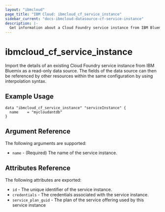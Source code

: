 ```yaml
---
layout: "ibmcloud"
page_title: "IBM Cloud: ibmcloud_cf_service_instance"
sidebar_current: "docs-ibmcloud-datasource-cf-service-instance"
description: |-
  Get information about a Cloud Foundry service instance from IBM Bluemix.
---
```


# ibmcloud\_cf_service_instance

Import the details of an existing Cloud Foundry service instance from IBM Bluemix as a read-only data source. The fields of the data source can then be referenced by other resources within the same configuration by using interpolation syntax. 

## Example Usage

```hcl
data "ibmcloud_cf_service_instance" "serviceInstance" {
  name    = "mycloudantdb"
}
```

## Argument Reference

The following arguments are supported:

* `name` - (Required) The name of the service instance.

## Attributes Reference

The following attributes are exported:

* `id` - The unique identifier of the service instance. 
* `credentials` - The credentials associated with the service instance.
* `service_plan_guid` - The plan of the service offering used by this service instance  
